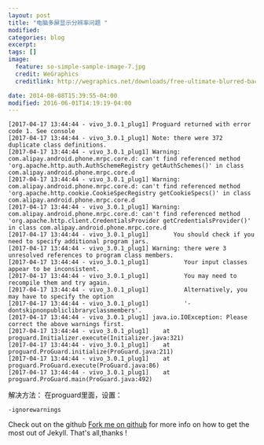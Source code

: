 ```yaml
---
layout: post
title: "电脑多屏显示分辨率问题 "
modified:
categories: blog
excerpt:
tags: []
image:
  feature: so-simple-sample-image-7.jpg
  credit: WeGraphics
  creditlink: http://wegraphics.net/downloads/free-ultimate-blurred-background-pack/

date: 2014-08-08T15:39:55-04:00
modified: 2016-06-01T14:19:19-04:00
---
```

	
	[2017-04-17 13:44:44 - vivo_3.0.1_plug1] Proguard returned with error code 1. See console
	[2017-04-17 13:44:44 - vivo_3.0.1_plug1] Note: there were 372 duplicate class definitions.
	[2017-04-17 13:44:44 - vivo_3.0.1_plug1] Warning: com.alipay.android.phone.mrpc.core.d: can't find referenced method 'org.apache.http.auth.AuthSchemeRegistry getAuthSchemes()' in class com.alipay.android.phone.mrpc.core.d
	[2017-04-17 13:44:44 - vivo_3.0.1_plug1] Warning: com.alipay.android.phone.mrpc.core.d: can't find referenced method 'org.apache.http.cookie.CookieSpecRegistry getCookieSpecs()' in class com.alipay.android.phone.mrpc.core.d
	[2017-04-17 13:44:44 - vivo_3.0.1_plug1] Warning: com.alipay.android.phone.mrpc.core.d: can't find referenced method 'org.apache.http.client.CredentialsProvider getCredentialsProvider()' in class com.alipay.android.phone.mrpc.core.d
	[2017-04-17 13:44:44 - vivo_3.0.1_plug1]       You should check if you need to specify additional program jars.
	[2017-04-17 13:44:44 - vivo_3.0.1_plug1] Warning: there were 3 unresolved references to program class members.
	[2017-04-17 13:44:44 - vivo_3.0.1_plug1]          Your input classes appear to be inconsistent.
	[2017-04-17 13:44:44 - vivo_3.0.1_plug1]          You may need to recompile them and try again.
	[2017-04-17 13:44:44 - vivo_3.0.1_plug1]          Alternatively, you may have to specify the option 
	[2017-04-17 13:44:44 - vivo_3.0.1_plug1]          '-dontskipnonpubliclibraryclassmembers'.
	[2017-04-17 13:44:44 - vivo_3.0.1_plug1] java.io.IOException: Please correct the above warnings first.
	[2017-04-17 13:44:44 - vivo_3.0.1_plug1] 	at proguard.Initializer.execute(Initializer.java:321)
	[2017-04-17 13:44:44 - vivo_3.0.1_plug1] 	at proguard.ProGuard.initialize(ProGuard.java:211)
	[2017-04-17 13:44:44 - vivo_3.0.1_plug1] 	at proguard.ProGuard.execute(ProGuard.java:86)
	[2017-04-17 13:44:44 - vivo_3.0.1_plug1] 	at proguard.ProGuard.main(ProGuard.java:492)

解决方法：
在proguard里面，设置：

	-ignorewarnings












Check out on the github [Fork me on github][Tomas' Yu] for more info on how to get the most out of Jekyll. That's all,thanks !

[Tomas' Yu]: https://github.com/TomasYu/blogs
[Tomas' Yu]: https://github.com/TomasYu/blogs